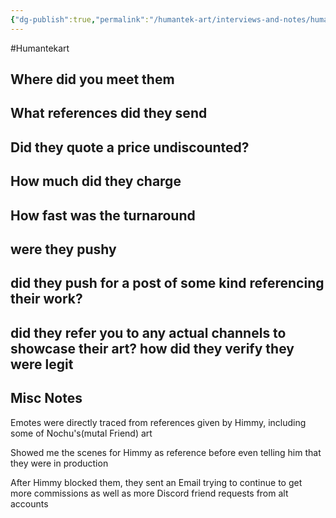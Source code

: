 ```yaml
---
{"dg-publish":true,"permalink":"/humantek-art/interviews-and-notes/humantek-interview-template/"}
---
```


#Humantekart 
## Where did you meet them


## What references did they send


## Did they quote a price undiscounted?


## How much did they charge


## How fast was the turnaround


## were they pushy


## did they push for a post of some kind referencing their work?


## did they refer you to any actual channels to showcase their art?  how did they verify they were legit















## Misc Notes
Emotes were directly traced from references given by Himmy, including some of Nochu's(mutal Friend) art

Showed me the scenes for Himmy as reference before even telling him that they were in production

After Himmy blocked them, they sent an Email trying to continue to get more commissions as well as more Discord friend requests from alt accounts

